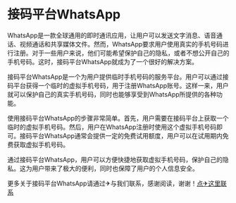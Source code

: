 # 接码平台WhatsApp

WhatsApp是一款全球通用的即时通讯应用，让用户可以发送文字消息、语音通话、视频通话和共享媒体文件。然而，WhatsApp要求用户使用真实的手机号码进行注册。对于一些用户来说，他们可能希望保护自己的隐私，或者不想公开自己的手机号码。这时，接码平台WhatsApp就成为了一个很好的解决方案。

接码平台WhatsApp是一个为用户提供临时手机号码的服务平台。用户可以通过接码平台获得一个临时的虚拟手机号码，用于注册WhatsApp账号。这样一来，用户就可以保护自己的真实手机号码，同时也能够享受到WhatsApp所提供的各种功能。

使用接码平台WhatsApp的步骤非常简单。首先，用户需要在接码平台上获取一个临时的虚拟手机号码。然后，用户在WhatsApp注册时使用这个虚拟手机号码即可。接码平台WhatsApp通常会提供一定的免费试用额度，用户可以在试用期内免费获取虚拟手机号码。

通过接码平台WhatsApp，用户可以方便快捷地获取虚拟手机号码，保护自己的隐私。这为用户带来了极大的便利，同时也保障了用户的个人信息安全。

更多关于接码平台WhatsApp请通过✈与我们联系，感谢阅读，谢谢！[点✈这里联系](https://cc.k02.cc)